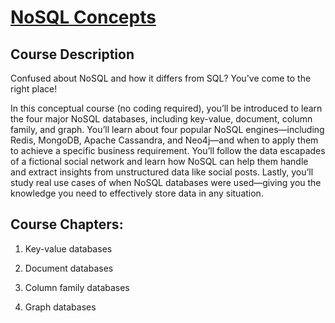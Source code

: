 # [NoSQL Concepts](https://learn.datacamp.com/courses/nosql-concepts)

## Course Description

Confused about NoSQL and how it differs from SQL? You've come to the right place!

In this conceptual course (no coding required), you’ll be introduced to learn the four major NoSQL databases, including key-value, document, column family, and graph. You’ll learn about four popular NoSQL engines—including Redis, MongoDB, Apache Cassandra, and Neo4j—and when to apply them to achieve a specific business requirement. You’ll follow the data escapades of a fictional social network and learn how NoSQL can help them handle and extract insights from unstructured data like social posts. Lastly, you’ll study real use cases of when NoSQL databases were used—giving you the knowledge you need to effectively store data in any situation.






## Course Chapters:
1. Key-value databases

2. Document databases

3. Column family databases

4. Graph databases







